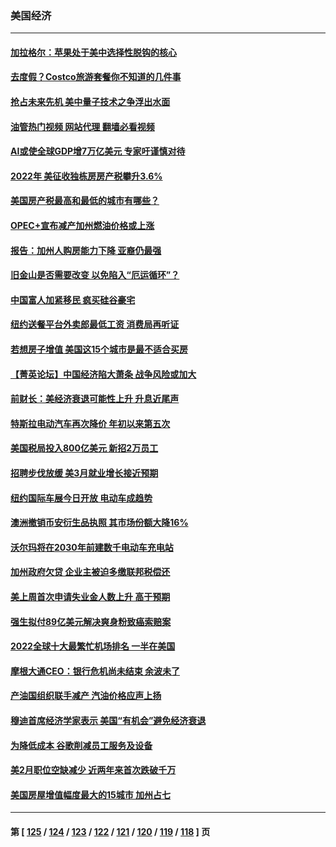 ### 美国经济
---
#### [加拉格尔：苹果处于美中选择性脱钩的核心](../../pages/ncid1078158/n13968602.md?04101245) 
#### [去度假？Costco旅游套餐你不知道的几件事](../../pages/ncid1078158/n13966152.md?04101245) 
#### [抢占未来先机 美中量子技术之争浮出水面](../../pages/ncid1078158/n13967804.md?04101245) 
#### [油管热门视频 网站代理 翻墙必看视频](http://138.2.39.72:81/youtube.html?epic-marker?04101245)
#### [AI或使全球GDP增7万亿美元 专家吁谨慎对待](../../pages/ncid1078158/n13968459.md?04101245) 
#### [2022年 美征收独栋房房产税攀升3.6%](../../pages/ncid1078158/n13968432.md?04101245) 
#### [美国房产税最高和最低的城市有哪些？](../../pages/ncid1078158/n13968157.md?04101245) 
#### [OPEC+宣布减产加州燃油价格或上涨](../../pages/ncid1078158/n13968151.md?04101245) 
#### [报告：加州人购房能力下降 亚裔仍最强](../../pages/ncid1078158/n13967007.md?04101245) 
#### [旧金山是否需要改变 以免陷入“厄运循环”？](../../pages/ncid1078158/n13968127.md?04101245) 
#### [中国富人加紧移民 疯买硅谷豪宅](../../pages/ncid1078158/n13967947.md?04101245) 
#### [纽约送餐平台外卖郎最低工资 消费局再听证](../../pages/ncid1078158/n13967898.md?04101245) 
#### [若想房子增值 美国这15个城市是最不适合买房](../../pages/ncid1078158/n13967815.md?04101245) 
#### [【菁英论坛】中国经济陷大萧条 战争风险或加大](../../pages/ncid1078158/n13967749.md?04101245) 
#### [前财长：美经济衰退可能性上升 升息近尾声](../../pages/ncid1078158/n13967764.md?04101245) 
#### [特斯拉电动汽车再次降价 年初以来第五次](../../pages/ncid1078158/n13967757.md?04101245) 
#### [美国税局投入800亿美元 新招2万员工](../../pages/ncid1078158/n13967651.md?04101245) 
#### [招聘步伐放缓 美3月就业增长接近预期](../../pages/ncid1078158/n13967583.md?04101245) 
#### [纽约国际车展今日开放 电动车成趋势](../../pages/ncid1078158/n13967080.md?04101245) 
#### [澳洲撤销币安衍生品执照 其市场份额大降16%](../../pages/ncid1078158/n13966957.md?04101245) 
#### [沃尔玛将在2030年前建数千电动车充电站](../../pages/ncid1078158/n13966917.md?04101245) 
#### [加州政府欠贷 企业主被迫多缴联邦税偿还](../../pages/ncid1078158/n13966897.md?04101245) 
#### [美上周首次申请失业金人数上升 高于预期](../../pages/ncid1078158/n13966800.md?04101245) 
#### [强生拟付89亿美元解决爽身粉致癌索赔案](../../pages/ncid1078158/n13965976.md?04101245) 
#### [2022全球十大最繁忙机场排名 一半在美国](../../pages/ncid1078158/n13965973.md?04101245) 
#### [摩根大通CEO：银行危机尚未结束 余波未了](../../pages/ncid1078158/n13965681.md?04101245) 
#### [产油国组织联手减产 汽油价格应声上扬](../../pages/ncid1078158/n13965468.md?04101245) 
#### [穆迪首席经济学家表示 美国“有机会”避免经济衰退](../../pages/ncid1078158/n13965517.md?04101245) 
#### [为降低成本 谷歌削减员工服务及设备](../../pages/ncid1078158/n13965512.md?04101245) 
#### [美2月职位空缺减少 近两年来首次跌破千万](../../pages/ncid1078158/n13965155.md?04101245) 
#### [美国房屋增值幅度最大的15城市 加州占七](../../pages/ncid1078158/n13964649.md?04101245) 

---
#### 第 [ [125](./125.md?04101245) / [124](./124.md?04101245) / [123](./123.md?04101245) / [122](./122.md?04101245) / [121](./121.md?04101245) / [120](./120.md?04101245) / [119](./119.md?04101245) / [118](./118.md?04101245) ] 页
